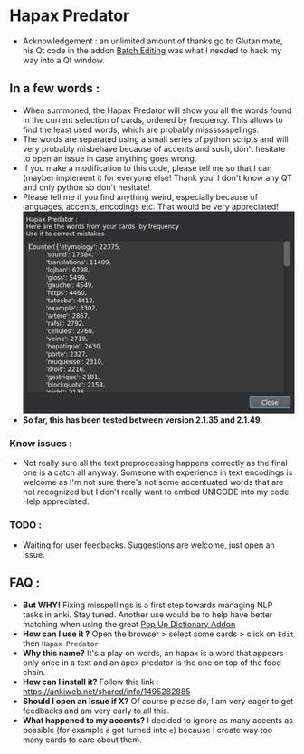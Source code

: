 # Hapax Predator
* Acknowledgement : an unlimited amount of thanks go to Glutanimate, his Qt code in the addon [Batch Editing](https://ankiweb.net/shared/info/291119185) was what I needed to hack my way into a Qt window.

## In a few words :
* When summoned, the Hapax Predator will show you all the words found in the current selection of cards, ordered by frequency. This allows to find the least used words, which are probably misssssspelings.
* The words are separated using a small series of python scripts and will very probably misbehave because of accents and such, don't hesitate to open an issue in case anything goes wrong.
* If you make a modification to this code, please tell me so that I can (maybe) implement it for everyone else! Thank you! I don't know any QT and only python so don't hesitate!
* Please tell me if you find anything weird, especially because of languages, accents, encodings etc. That would be very appreciated!
    ![picture](HapaxPredator.png)
* **So far, this has been tested between version 2.1.35 and 2.1.49.**

### Know issues :
* Not really sure all the text preprocessing happens correctly as the final one is a catch all anyway. Someone with experience in text encodings is welcome as I'm not sure there's not some accentuated words that are not recognized but I don't really want to embed UNICODE into my code. Help appreciated.

### TODO :
* Waiting for user feedbacks. Suggestions are welcome, just open an issue.


## FAQ :
* **But WHY!** Fixing misspellings is a first step towards managing NLP tasks in anki. Stay tuned. Another use would be to help have better matching when using the great [Pop Up Dictionary Addon](https://ankiweb.net/shared/info/153625306)
* **How can I use it ?** Open the browser > select some cards > click on `Edit` then `Hapax Predator`
* **Why this name?** It's a play on words, an hapax is a word that appears only once in a text and an apex predator is the one on top of the food chain.
* **How can I install it?** Follow this link : https://ankiweb.net/shared/info/1495282885
* **Should I open an issue if X?** Of course please do, I am very eager to get feedbacks and am very early to all this.
* **What happened to my accents?** I decided to ignore as many accents as possible (for example `é` got turned into `e`) because I create way too many cards to care about them.
